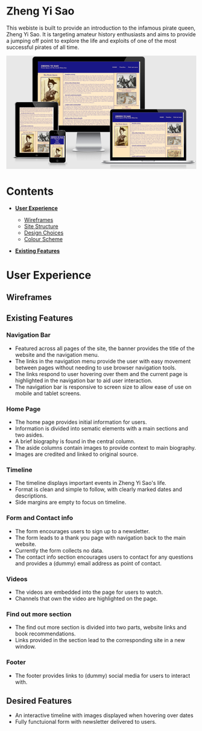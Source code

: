 # Zheng Yi Sao

This webiste is built to provide an introduction to the infamous pirate queen, Zheng Yi Sao. It is targeting amateur history enthusiasts and aims to provide a jumping off point to explore the life and exploits of one of the most successful pirates of all time.

![Zheng Yi Sao Responsive design](assets/readme-images/responsive-webpage.png)

# Contents

* [**User Experience**](<#user-experience>)
  * [Wireframes](<#wireframes>)
  * [Site Structure](<#site-structure>)
  * [Design Choices](<#design-choices>)
  * [Colour Scheme](<#colour-scheme>)

* [**Existing Features**](<#existing-features>)

# User Experience

## Wireframes

## Existing Features

### Navigation Bar

  - Featured across all pages of the site, the banner provides the title of the website and the navigation menu. 
  - The links in the navigation menu provide the user with easy movement between pages without needing to use browser navigation tools.
  - The links respond to user hovering over them and the current page is highlighted in the navigation bar to aid user interaction.
  - The navigation bar is responsive to screen size to allow ease of use on mobile and tablet screens.

### Home Page
  - The home page provides initial information for users.
  - Information is divided into sematic elements with a main sections and two asides.
  - A brief biography is found in the central column.
  - The aside columns contain images to provide context to main biography.
  - Images are credited and linked to original source.

### Timeline
  - The timeline displays important events in Zheng Yi Sao's life.
  - Format is clean and simple to follow, with clearly marked dates and descriptions.
  - Side margins are empty to focus on timeline.

### Form and Contact info
  - The form encourages users to sign up to a newsletter.
  - The form leads to a thank you page with navigation back to the main website.
  - Currently the form collects no data.
  - The contact info section encourages users to contact for any questions and provides a (dummy) email address as point of contact.

### Videos
  - The videos are embedded into the page for users to watch.
  - Channels that own the video are highlighted on the page.

### Find out more section
  - The find out more section is divided into two parts, website links and book recommendations.
  - Links provided in the section lead to the corresponding site in a new window.

### Footer
  - The footer provides links to (dummy) social media for users to interact with.

## Desired Features

- An interactive timeline with images displayed when hovering over dates
- Fully functuional form with newsletter delivered to users.

